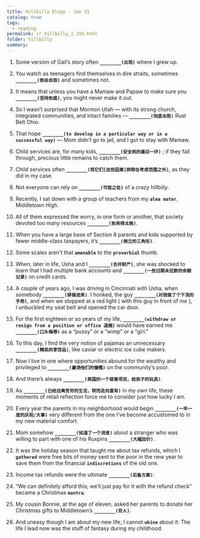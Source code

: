 ```yaml
---
title: Hillbilly Elegy - Jan 31
catalog: true
tags: 
  - reading
permalink: /r_hillbilly_1_31b.html
folder: hillbilly
summary: 
---
```



1.  Some version of Gail’s story often <b data-toggle="tooltip" data-original-title="{{site.data.answers.hill_d_12b_a1}}">`________(出现)`</b> where I grew up.

2.  You watch as teenagers find themselves in dire straits, sometimes <b data-toggle="tooltip" data-original-title="{{site.data.answers.hill_d_12b_b1}}">`________(咎由自取)`</b> and sometimes not.

3.  It means that unless you have a Mamaw and Papaw to make sure you <b data-toggle="tooltip" data-original-title="{{site.data.answers.hill_d_12b_c1}}">`________(坚持到底)`</b>, you might never make it out.

4.  So I wasn’t surprised that Mormon Utah — with its strong church, integrated communities, and intact families — <b data-toggle="tooltip" data-original-title="{{site.data.answers.hill_d_12b_d1}}">`________(彻底击败)`</b> Rust Belt Ohio.

5.  That hope <b data-toggle="tooltip" data-original-title="{{site.data.answers.hill_d_12b_e1}}">`________(to develop in a particular way or in a successful way)`</b> — Mom didn’t go to jail, and I got to stay with Mamaw.

6.  Child services are, for many kids, <b data-toggle="tooltip" data-original-title="{{site.data.answers.hill_d_12b_f1}}">`________(安全网的最后一环)`</b> ; if they fall through, precious little remains to catch them.

7.  Child services often <b data-toggle="tooltip" data-original-title="{{site.data.answers.hill_d_12b_g1}}">`________(将它们[这些因素]排除在考虑范围之外)`</b>, as they did in my case.

8.  Not everyone can rely on <b data-toggle="tooltip" data-original-title="{{site.data.answers.hill_d_12b_h1}}">`________(可取之处)`</b> of a crazy hillbilly.

9.  Recently, I sat down with a group of teachers from my <b data-toggle="tooltip" data-original-title="{{site.data.glossary.alma-mater}}">`alma mater`</b>, Middletown High.

10.  All of them expressed the worry, in one form or another, that society devoted too many resources <b data-toggle="tooltip" data-original-title="{{site.data.answers.hill_d_12b_j1}}">`________(到来得太晚)`</b>.

11.  When you have a large base of Section 8 parents and kids supported by fewer middle-class taxpayers, it’s <b data-toggle="tooltip" data-original-title="{{site.data.answers.hill_d_12b_k1}}">`________(倒立的三角形)`</b>.

12.  Some scales aren’t that <b data-toggle="tooltip" data-original-title="{{site.data.glossary.amenable}}">`amenable`</b> to the <b data-toggle="tooltip" data-original-title="{{site.data.glossary.proverbial}}">`proverbial`</b> thumb.

13.  When, later in life, Usha and I <b data-toggle="tooltip" data-original-title="{{site.data.answers.hill_d_12b_m1}}">`________(合并财产)`</b>, she was shocked to learn that I had multiple bank accounts and <b data-toggle="tooltip" data-original-title="{{site.data.answers.hill_d_12b_m2}}">`________(一些过期未还款的余额记录)`</b> on credit cards.

14.  A couple of years ago, I was driving in Cincinnati with Usha, when somebody <b data-toggle="tooltip" data-original-title="{{site.data.answers.hill_d_12b_n1}}">`________(穿插进来)`</b>. I honked, the guy <b data-toggle="tooltip" data-original-title="{{site.data.answers.hill_d_12b_n2}}">`________(对我做了个下流的手势)`</b>, and when we stopped at a red light ( with this guy in front of me ), I unbuckled my seat belt and opened the car door.

15.  For the first eighteen or so years of my life, <b data-toggle="tooltip" data-original-title="{{site.data.answers.hill_d_12b_o1}}">`________(withdraw or resign from a position or office 退缩)`</b> would have earned me <b data-toggle="tooltip" data-original-title="{{site.data.answers.hill_d_12b_o2}}">`________(口头侮辱)`</b> as a “pussy” or a “wimp” or a “girl.”

16.  To this day, I find the very notion of pajamas an unnecessary <b data-toggle="tooltip" data-original-title="{{site.data.answers.hill_d_12b_p1}}">`________(精英的享受品)`</b>, like caviar or electric ice cube makers.

17.  Now I live in one where opportunities abound for the wealthy and privileged to <b data-toggle="tooltip" data-original-title="{{site.data.answers.hill_d_12b_q1}}">`________(豪洒他们的慷慨)`</b> on the community’s poor.

18.  And there’s always <b data-toggle="tooltip" data-original-title="{{site.data.answers.hill_d_12b_r1}}">`________(美国的一个慈善项目，给孩子的玩具)`</b>.

19.  As <b data-toggle="tooltip" data-original-title="{{site.data.answers.hill_d_12b_s1}}">`________(已经远离贫穷的生活，转而走向富有)`</b> in my own life, these moments of retail reflection force me to consider just how lucky I am.

20.  Every year the parents in my neighborhood would begin <b data-toggle="tooltip" data-original-title="{{site.data.answers.hill_d_12b_t1}}">`________(一年一度的庆祝/大事)`</b> very different from the one I’ve become accustomed to in my new material comfort.

21.  Mom somehow <b data-toggle="tooltip" data-original-title="{{site.data.answers.hill_d_12b_u1}}">`________(知道了一个消息)`</b> about a stranger who was willing to part with one of his Ruxpins <b data-toggle="tooltip" data-original-title="{{site.data.answers.hill_d_12b_u2}}">`________(大幅加价)`</b>.

22.  It was the holiday season that taught me about tax refunds, which I <b data-toggle="tooltip" data-original-title="{{site.data.glossary.gathered}}">`gathered`</b> were free bits of money sent to the poor in the new year to save them from the financial <b data-toggle="tooltip" data-original-title="{{site.data.glossary.indiscretions}}">`indiscretions`</b> of the old one.

23.  Income tax refunds were the ultimate <b data-toggle="tooltip" data-original-title="{{site.data.answers.hill_d_12b_w1}}">`________(后备方案)`</b>.

24.  “We can definitely afford this; we’ll just pay for it with the refund check” became a Christmas <b data-toggle="tooltip" data-original-title="{{site.data.glossary.mantra}}">`mantra`</b>.

25.  My cousin Bonnie, at the age of eleven, asked her parents to donate her Christmas gifts to Middletown’s <b data-toggle="tooltip" data-original-title="{{site.data.answers.hill_d_12b_y1}}">`________(穷人)`</b>.

26.  And uneasy though I am about my new life, I cannot <b data-toggle="tooltip" data-original-title="{{site.data.glossary.whine}}">`whine`</b> about it: The life I lead now was the stuff of fantasy during my childhood.